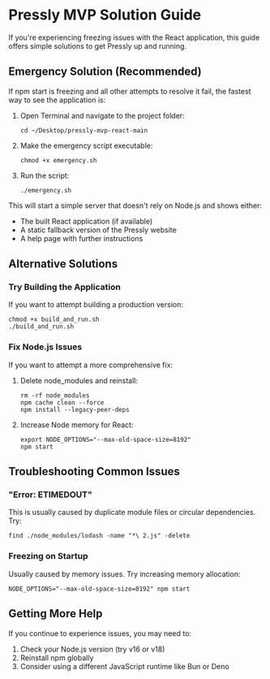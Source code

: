 # Pressly MVP Solution Guide

If you're experiencing freezing issues with the React application, this guide offers simple solutions to get Pressly up and running.

## Emergency Solution (Recommended)

If npm start is freezing and all other attempts to resolve it fail, the fastest way to see the application is:

1. Open Terminal and navigate to the project folder:
   ```
   cd ~/Desktop/pressly-mvp-react-main
   ```

2. Make the emergency script executable:
   ```
   chmod +x emergency.sh
   ```

3. Run the script:
   ```
   ./emergency.sh
   ```

This will start a simple server that doesn't rely on Node.js and shows either:
- The built React application (if available)
- A static fallback version of the Pressly website
- A help page with further instructions

## Alternative Solutions

### Try Building the Application

If you want to attempt building a production version:

```
chmod +x build_and_run.sh
./build_and_run.sh
```

### Fix Node.js Issues

If you want to attempt a more comprehensive fix:

1. Delete node_modules and reinstall:
   ```
   rm -rf node_modules
   npm cache clean --force
   npm install --legacy-peer-deps
   ```

2. Increase Node memory for React:
   ```
   export NODE_OPTIONS="--max-old-space-size=8192"
   npm start
   ```

## Troubleshooting Common Issues

### "Error: ETIMEDOUT"
This is usually caused by duplicate module files or circular dependencies. Try:
```
find ./node_modules/lodash -name "*\ 2.js" -delete
```

### Freezing on Startup
Usually caused by memory issues. Try increasing memory allocation:
```
NODE_OPTIONS="--max-old-space-size=8192" npm start
```

## Getting More Help

If you continue to experience issues, you may need to:

1. Check your Node.js version (try v16 or v18)
2. Reinstall npm globally
3. Consider using a different JavaScript runtime like Bun or Deno
